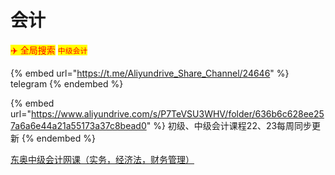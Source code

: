 # 会计

<mark style="color:red;">✈️ 全局搜索</mark> <mark style="color:red;"></mark><mark style="color:red;">`中级会计`</mark>

{% embed url="https://t.me/Aliyundrive_Share_Channel/24646" %}
telegram
{% endembed %}

{% embed url="https://www.aliyundrive.com/s/P7TeVSU3WHV/folder/636b6c628ee257a6a6e44a21a55173a37c8bead0" %}
初级、中级会计课程22、23每周同步更新
{% endembed %}

[东奥中级会计网课（实务，经济法，财务管理）](https://www.aliyundrive.com/s/P7TeVSU3WHV/folder/641bb46cc8d529a3854e425c9d6d32e64ba8bc6e)


